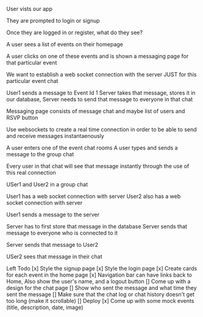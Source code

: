 User vists our app

They are prompted to login or signup 

Once they are logged in or register, what do they see?

A user sees a list of events on their homepage

A user clicks on one of these events and is shown a messaging page for that particular event 

We want to establish a web socket connection with the server JUST for this particular event chat

User1 sends a message to Event Id 1
Server takes that message, stores it in our database, 
Server needs to send that message to everyone in that chat



Messaging page consists of message chat and maybe list of users and RSVP button


Use websockets to create a real time connection in order to be able to send and receive messages instantaenously 

A user enters one of the event chat rooms 
A user types and sends a message to the group chat

Every user in that chat will see that message instantly through the use of this real connection


USer1 and User2 in a group chat


User1 has a web socket connection with server
User2 also has a web socket connection with server


User1 sends a message to the server

Server has to first store that message in the database
Server sends that message to everyone who is connected to it

Server sends that message to User2

USer2 sees that message in their chat



Left Todo
[x] Style the signup page
[x] Style the login page
[x] Create cards for each event in the home page
[x] Navigation bar can have links back to Home, Also show the user's name, and a logout button
[] Come up with a design for the chat page
[] Show who sent the message and what time they sent the message
[] Make sure that the chat log or chat history doesn't get too long (make it scrollable)
[] Deploy
[x] Come up with some mock events (title, description, date, image)
